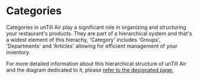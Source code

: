 # Categories

Categories in unTill Air play a significant role in organizing and structuring your restaurant's products. They are part of a hierarchical system and that's a widest element of this hierachy, 'Category' includes 'Groups', 'Departments' and 'Articles' allowing for efficient management of your inventory.

For more detailed information about this hierarchical structure of unTill Air and the diagram dedicated to it, please [refer to the designated page.](../../../products/)



